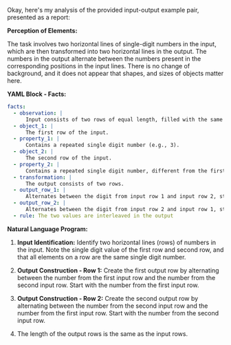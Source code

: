 Okay, here's my analysis of the provided input-output example pair, presented as a report:

**Perception of Elements:**

The task involves two horizontal lines of single-digit numbers in the input, which are then transformed into two horizontal lines in the output. The numbers in the output alternate between the numbers present in the corresponding positions in the input lines. There is no change of background, and it does not appear that shapes, and sizes of objects matter here.

**YAML Block - Facts:**


```yaml
facts:
  - observation: |
      Input consists of two rows of equal length, filled with the same single digit on each row.
  - object_1: |
      The first row of the input.
  - property_1: |
      Contains a repeated single digit number (e.g., 3).
  - object_2: |
      The second row of the input.
  - property_2: |
      Contains a repeated single digit number, different from the first row (e.g., 9).
  - transformation: |
      The output consists of two rows.
  - output_row_1: |
      Alternates between the digit from input row 1 and input row 2, starting with the digit from row 1.
  - output_row_2: |
      Alternates between the digit from input row 2 and input row 1, starting with the digit from row 2.
  - rule: The two values are interleaved in the output
```


**Natural Language Program:**

1.  **Input Identification:** Identify two horizontal lines (rows) of numbers in the input. Note the single digit value of the first row and second row, and that all elements on a row are the same single digit number.

2.  **Output Construction - Row 1:** Create the first output row by alternating between the number from the first input row and the number from the second input row. Start with the number from the first input row.

3.  **Output Construction - Row 2:** Create the second output row by alternating between the number from the second input row and the number from the first input row. Start with the number from the second input row.

4. The length of the output rows is the same as the input rows.
